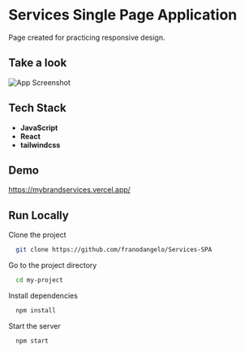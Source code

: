 
# Services Single Page Application

Page created for practicing responsive design. 
## Take a look

![App Screenshot](https://franodangelodev.vercel.app/_next/image?url=%2F_next%2Fstatic%2Fmedia%2Fproject3.fb60bc73.png&w=1920&q=75)


## Tech Stack

- **JavaScript**
- **React**
- **tailwindcss**

## Demo

https://mybrandservices.vercel.app/


## Run Locally

Clone the project

```bash
  git clone https://github.com/franodangelo/Services-SPA
```

Go to the project directory

```bash
  cd my-project
```

Install dependencies

```bash
  npm install
```

Start the server

```bash
  npm start
```
